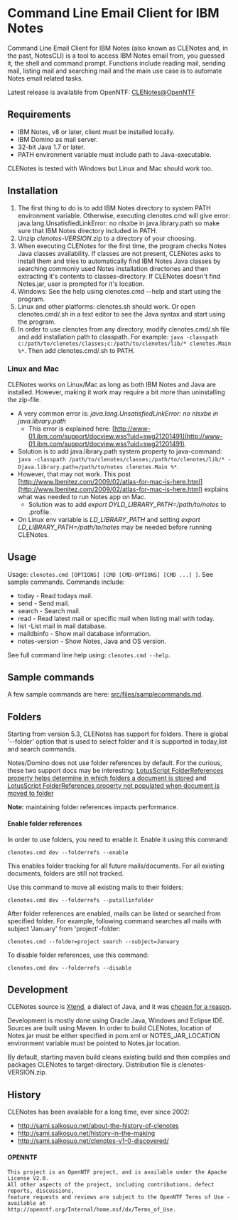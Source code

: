 # Command Line Email Client for IBM Notes

Command Line Email Client for IBM Notes (also known as CLENotes and, in the past, NotesCLI) is a tool to access IBM Notes email from, you guessed it, the shell and command prompt.
Functions include reading mail, sending mail, listing mail and searching mail and the main use case is to automate Notes email related tasks.

Latest release is available from OpenNTF: [CLENotes@OpenNTF](http://www.openntf.org/main.nsf/project.xsp?r=project/command%20line%20email%20client/)

## Requirements

- IBM Notes, v8 or later, client must be installed locally.
- IBM Domino as mail server.
- 32-bit Java 1.7 or later.
- PATH environment variable must include path to Java-executable.

CLENotes is tested with Windows but Linux and Mac should work too.

## Installation

1. The first thing to do is to add IBM Notes directory to system PATH environment variable. Otherwise, executing clenotes.cmd will give error: java.lang.UnsatisfiedLinkError: no nlsxbe in java.library.path so make sure that IBM Notes directory included in PATH.
2. Unzip *clenotes-VERSION*.zip to a directory of your choosing.
3. When executing CLENotes for the first time, the program checks Notes Java classes availability. If classes are not present, CLENotes asks to install them and tries to automatically find IBM Notes Java classes by searching commonly used Notes installation directories and then extracting it's contents to classes-directory. If CLENotes doesn't find Notes.jar, user is prompted for it's location.
4. Windows: See the help using clenotes.cmd --help and start using the program.
5. Linux and other platforms: clenotes.sh should work. Or open clenotes.cmd/.sh in a text editor to see the Java syntax and start using the program.
6. In order to use clenotes from any directory, modify clenotes.cmd/.sh file and add installation path to classpath. For example:  ```java -classpath c:/path/to/clenotes/classes;c:/path/to/clenotes/lib/* clenotes.Main %*```. Then add clenotes.cmd/.sh to PATH.

### Linux and Mac

CLENotes works on Linux/Mac as long as both IBM Notes and Java are installed. However, making it work may require a bit more than uninstalling the zip-file.

- A very common error is: *java.lang.UnsatisfiedLinkError: no nlsxbe in java.library.path*
  - This error is explained here: [http://www-01.ibm.com/support/docview.wss?uid=swg21201491](http://www-01.ibm.com/support/docview.wss?uid=swg21201491).
- Solution is to add java.library.path system property to java-command: ```java -classpath /path/to/clenotes/classes;/path/to/clenotes/lib/* -Djava.library.path=/path/to/notes clenotes.Main %*```.
- However, that may not work. This post [http://www.lbenitez.com/2009/02/atlas-for-mac-is-here.html](http://www.lbenitez.com/2009/02/atlas-for-mac-is-here.html) explains what was needed to run Notes app on Mac. 
  - Solution was to add *export DYLD_LIBRARY_PATH=/path/to/notes* to .profile.
- On Linux env variable is *LD_LIBRARY_PATH* and setting *export LD_LIBRARY_PATH=/path/to/notes* may be needed before running CLENotes.



## Usage

Usage: ```clenotes.cmd [OPTIONS] [CMD [CMD-OPTIONS] [CMD ...] ]```. See sample commands.
Commands include:

- today - Read todays mail.
- send - Send mail.
- search - Search mail.
- read - Read latest mail or specific mail when listing mail with today.
- list -List mail in mail database.
- maildbinfo - Show mail database information.
- notes-version - Show Notes, Java and OS version.

See full command line help using: ```clenotes.cmd --help```.

## Sample commands

A few sample commands are here: [src/files/samplecommands.md](https://github.com/OpenNTF/CommandLineEmailClient/blob/master/src/files/samplecommands.md).

## Folders

Starting from version 5.3, CLENotes has support for folders. There is global '--folder' option that is used to select folder and it is supported in today,list and search commands.

Notes/Domino does not use folder references by default.
For the curious, these two support docs may be interesting: [LotusScript FolderReferences property helps determine in which folders a document is stored](http://www-01.ibm.com/support/docview.wss?rs=463&uid=swg21092899) and [LotusScript FolderReferences property not populated when document is moved to folder](http://www-01.ibm.com/support/docview.wss?uid=swg21209890)

**Note:** maintaining folder references impacts performance.

#### Enable folder references
 
In order to use folders, you need to enable it. Enable it using this command:

```clenotes.cmd dev --folderrefs --enable``` 

This enables folder tracking for all future mails/documents.
For all existing documents, folders are still not tracked.

Use this command to move all existing mails to their folders:

```clenotes.cmd dev --folderrefs --putallinfolder``` 

After folder references are enabled, mails can be listed or searched from specified folder.
For example, following command searches all mails with subject 'January' from 'project'-folder:

```clenotes.cmd --folder=project search --subject=January``` 

To disable folder references, use this command:

```clenotes.cmd dev --folderrefs --disable``` 

## Development

CLENotes source is [Xtend](https://eclipse.org/xtend/), a dialect of Java, and it was [chosen for a reason](http://sami.salkosuo.net/reasons-for-xtend/).

Development is mostly done using Oracle Java, Windows and Eclipse IDE. Sources are built using Maven.
In order to build CLENotes, location of Notes.jar must be either specified in pom.xml
or NOTES_JAR_LOCATION environment variable must be pointed to Notes.jar location.

By default, starting maven build cleans existing build and then compiles and packages
CLENotes to target-directory. Distribution file is clenotes-VERSION.zip.

## History

CLENotes has been available for a long time, ever since 2002: 

- http://sami.salkosuo.net/about-the-history-of-clenotes
- http://sami.salkosuo.net/history-in-the-making
- http://sami.salkosuo.net/clenotes-v1-0-discovered/

#### OPENNTF
    This project is an OpenNTF project, and is available under the Apache License V2.0.  
    All other aspects of the project, including contributions, defect reports, discussions, 
    feature requests and reviews are subject to the OpenNTF Terms of Use - available at 
    http://openntf.org/Internal/home.nsf/dx/Terms_of_Use.
